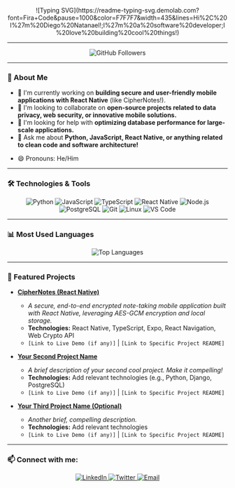 <div align="center">
  ![Typing SVG](https://readme-typing-svg.demolab.com?font=Fira+Code&pause=1000&color=F7F7F7&width=435&lines=Hi%2C%20I%27m%20Diego%20Natanael!;I%27m%20a%20software%20developer;I%20love%20building%20cool%20things!)
</div>

---

<p align="center">
  <img src="https://img.shields.io/github/followers/DiegoNatanael?style=for-the-badge&logo=github&label=Followers&color=0891b2" alt="GitHub Followers" />
  </p>

---

### 👋 About Me

* 🔭 I'm currently working on **building secure and user-friendly mobile applications with React Native** (like CipherNotes!).
* 👯 I'm looking to collaborate on **open-source projects related to data privacy, web security, or innovative mobile solutions.**
* 🤔 I'm looking for help with **optimizing database performance for large-scale applications.**
* 💬 Ask me about **Python, JavaScript, React Native, or anything related to clean code and software architecture!**
<!--* 📫 How to reach me: You can connect with me on [LinkedIn](YOUR_LINKEDIN_URL) or shoot me an email at [your.email@example.com](mailto:your.email@example.com).-->
* 😄 Pronouns: He/Him
<!--* ⚡ Fun fact: I once debugged a stubborn bug by talking to a rubber duck for an hour... it worked! 🦆 -->

---

### 🛠️ Technologies & Tools

<p align="center">
  <img src="https://img.shields.io/badge/Python-3776AB?style=for-the-badge&logo=python&logoColor=white" alt="Python" />
  <img src="https://img.shields.io/badge/JavaScript-F7DF1E?style=for-the-badge&logo=javascript&logoColor=black" alt="JavaScript" />
  <img src="https://img.shields.io/badge/TypeScript-3178C6?style=for-the-badge&logo=typescript&logoColor=white" alt="TypeScript" />
  <img src="https://img.shields.io/badge/React_Native-61DAFB?style=for-the-badge&logo=react&logoColor=black" alt="React Native" />
  <img src="https://img.shields.io/badge/Node.js-339933?style=for-the-badge&logo=node.js&logoColor=white" alt="Node.js" />
  <img src="https://img.shields.io/badge/PostgreSQL-316192?style=for-the-badge&logo=postgresql&logoColor=white" alt="PostgreSQL" />
  <img src="https://img.shields.io/badge/GIT-E44C30?style=for-the-badge&logo=git&logoColor=white" alt="Git" />
  <img src="https://img.shields.io/badge/Linux-FCC624?style=for-the-badge&logo=linux&logoColor=black" alt="Linux" />
  <img src="https://img.shields.io/badge/VS_Code-007ACC?style=for-the-badge&logo=visual-studio-code&logoColor=white" alt="VS Code" />
  </p>

---

### 📊 Most Used Languages

<div align="center">
  <img src="https://github-readme-stats.vercel.app/api/top-langs/?username=DiegoNatanael&layout=compact&theme=tokyonight&hide_border=true" alt="Top Languages" />
</div>

---

### 🚀 Featured Projects

* **[CipherNotes (React Native)](https://github.com/DiegoNatanael/CipherNote)**
    * _A secure, end-to-end encrypted note-taking mobile application built with React Native, leveraging AES-GCM encryption and local storage._
    * **Technologies:** React Native, TypeScript, Expo, React Navigation, Web Crypto API
    * `[Link to Live Demo (if any)]` | `[Link to Specific Project README]`

* **[Your Second Project Name](https://github.com/DiegoNatanael/YourSecondProjectRepo)**
    * _A brief description of your second cool project. Make it compelling!_
    * **Technologies:** Add relevant technologies (e.g., Python, Django, PostgreSQL)
    * `[Link to Live Demo (if any)]` | `[Link to Specific Project README]`

* **[Your Third Project Name (Optional)](https://github.com/DiegoNatanael/YourThirdProjectRepo)**
    * _Another brief, compelling description._
    * **Technologies:** Add relevant technologies
    * `[Link to Live Demo (if any)]` | `[Link to Specific Project README]`

---

### 📫 Connect with me:

<p align="center">
  <a href="YOUR_LINKEDIN_PROFILE_URL">
    <img src="https://img.shields.io/badge/LinkedIn-0077B5?style=for-the-badge&logo=linkedin&logoColor=white" alt="LinkedIn" />
  </a>
  <a href="YOUR_TWITTER_PROFILE_URL">
    <img src="https://img.shields.io/badge/Twitter-1DA1F2?style=for-the-badge&logo=twitter&logoColor=white" alt="Twitter" />
  </a>
  <a href="mailto:your.email@example.com">
    <img src="https://img.shields.io/badge/Email-D14836?style=for-the-badge&logo=gmail&logoColor=white" alt="Email" />
  </a>
  </p>
